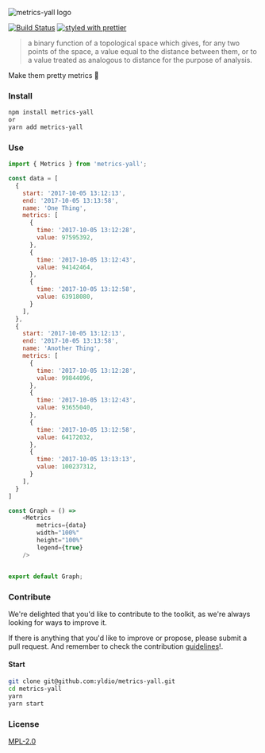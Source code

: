 ![metrics-yall logo](https://i.imgur.com/0xMQJHo.png)

[![Build Status](https://travis-ci.org/yldio/metrics-yall.svg?branch=master)](https://travis-ci.org/yldio/metrics-yall)
[![styled with prettier](https://img.shields.io/badge/styled_with-prettier-ff69b4.svg)](https://github.com/prettier/prettier)

>  a binary function of a topological space which gives, for any two points of the space, a value equal to the distance between them, or to a value treated as analogous to distance for the purpose of analysis.

Make them pretty metrics 🚀

### Install

```bash static
npm install metrics-yall
or
yarn add metrics-yall
```

### Use

```js static
import { Metrics } from 'metrics-yall';

const data = [
  {
    start: '2017-10-05 13:12:13',
    end: '2017-10-05 13:13:58',
    name: 'One Thing',
    metrics: [
      {
        time: '2017-10-05 13:12:28',
        value: 97595392,
      },
      {
        time: '2017-10-05 13:12:43',
        value: 94142464,
      },
      {
        time: '2017-10-05 13:12:58',
        value: 63918080,
      }
    ],
  },
  {
    start: '2017-10-05 13:12:13',
    end: '2017-10-05 13:13:58',
    name: 'Another Thing',
    metrics: [
      {
        time: '2017-10-05 13:12:28',
        value: 99844096,
      },
      {
        time: '2017-10-05 13:12:43',
        value: 93655040,
      },
      {
        time: '2017-10-05 13:12:58',
        value: 64172032,
      },
      {
        time: '2017-10-05 13:13:13',
        value: 100237312,
      }
    ],
  }
]

const Graph = () =>
    <Metrics 
        metrics={data}
        width="100%"
        height="100%"
        legend={true}
    />


export default Graph;
```

### Contribute

We're delighted that you'd like to contribute to the toolkit, as we're always looking for ways to improve it.

If there is anything that you'd like to improve or propose, please submit a pull request. And remember to check the contribution [guidelines](CONTRIBUTING.md)!.

#### Start

```bash static
git clone git@github.com:yldio/metrics-yall.git
cd metrics-yall
yarn
yarn start
```

### License

[MPL-2.0](LICENSE)
